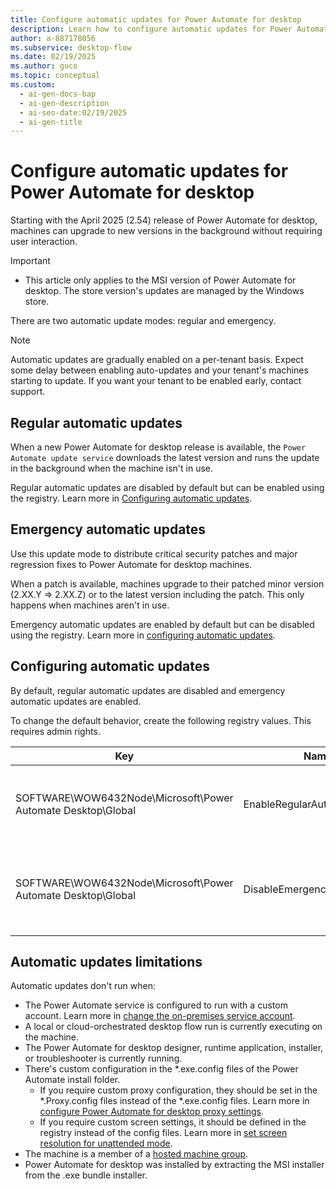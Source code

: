 ```yaml
---
title: Configure automatic updates for Power Automate for desktop
description: Learn how to configure automatic updates for Power Automate for desktop to ensure your machines stay current.
author: a-887178056
ms.subservice: desktop-flow
ms.date: 02/19/2025
ms.author: guco
ms.topic: conceptual
ms.custom:
  - ai-gen-docs-bap
  - ai-gen-description
  - ai-seo-date:02/19/2025
  - ai-gen-title
---
```


# Configure automatic updates for Power Automate for desktop

Starting with the April 2025 (2.54) release of Power Automate for desktop, machines can upgrade to new versions in the background without requiring user interaction.

> [!IMPORTANT]
> - This article only applies to the MSI version of Power Automate for desktop. The store version's updates are managed by the Windows store.

There are two automatic update modes: regular and emergency.

> [!NOTE]
> Automatic updates are gradually enabled on a per-tenant basis. Expect some delay between enabling auto-updates and your tenant's machines starting to update.
> If you want your tenant to be enabled early, contact support.

## Regular automatic updates

When a new Power Automate for desktop release is available, the `Power Automate update service` downloads the latest version and runs the update in the background when the machine isn't in use.

Regular automatic updates are disabled by default but can be enabled using the registry. Learn more in [Configuring automatic updates](#configuring-automatic-updates).

## Emergency automatic updates

Use this update mode to distribute critical security patches and major regression fixes to Power Automate for desktop machines.

When a patch is available, machines upgrade to their patched minor version (2.XX.Y => 2.XX.Z) or to the latest version including the patch. This only happens when machines aren't in use.

Emergency automatic updates are enabled by default but can be disabled using the registry. Learn more in [configuring automatic updates](#configuring-automatic-updates).

## Configuring automatic updates

By default, regular automatic updates are disabled and emergency automatic updates are enabled.

To change the default behavior, create the following registry values. This requires admin rights.

| Key | Name | Type | Value |
|---|---|---|---|
| SOFTWARE\WOW6432Node\Microsoft\Power Automate Desktop\Global | EnableRegularAutoUpdates | DWORD | If set to '1', regular automatic updates are enabled. |
| SOFTWARE\WOW6432Node\Microsoft\Power Automate Desktop\Global | DisableEmergencyAutoUpdates | DWORD | If set to '1', emergency automatic updates are disabled. |

## Automatic updates limitations

Automatic updates don't run when:

- The Power Automate service is configured to run with a custom account. Learn more in [change the on-premises service account](./troubleshoot.md#change-the-on-premises-service-account).
- A local or cloud-orchestrated desktop flow run is currently executing on the machine.
- The Power Automate for desktop designer, runtime application, installer, or troubleshooter is currently running.
- There's custom configuration in the *.exe.config files of the Power Automate install folder.
  - If you require custom proxy configuration, they should be set in the *.Proxy.config files instead of the *.exe.config files. Learn more in [configure Power Automate for desktop proxy settings](./how-to/proxy-settings.md).
  - If you require custom screen settings, it should be defined in the registry instead of the config files. Learn more in [set screen resolution for unattended mode](./how-to/set-screen-resolution-unattended-mode.md).
- The machine is a member of a [hosted machine group](./hosted-machine-groups.md).
- Power Automate for desktop was installed by extracting the MSI installer from the .exe bundle installer.
